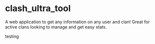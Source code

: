 # clash_ultra_tool
A web application to get any information on any user and clan! Great for active clans looking to manage and get easy stats.

testing
